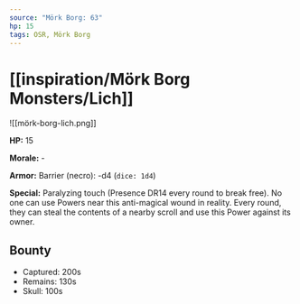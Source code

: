```yaml
---
source: "Mörk Borg: 63"
hp: 15
tags: OSR, Mörk Borg
---
```


# [[inspiration/Mörk Borg Monsters/Lich]]

![[mörk-borg-lich.png]]

**HP:** 15

**Morale:** -

**Armor:** Barrier (necro): -d4 (`dice: 1d4`)

**Special:** Paralyzing touch (Presence DR14 every round to break free). No one can use Powers near this anti-magical wound in reality. Every round, they can steal the contents of a nearby scroll and use this Power against its owner.

## Bounty

- Captured: 200s
- Remains: 130s
- Skull: 100s

